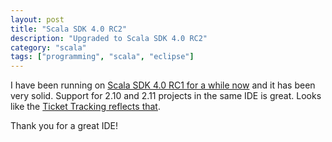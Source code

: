 ```yaml
---
layout: post
title: "Scala SDK 4.0 RC2"
description: "Upgraded to Scala SDK 4.0 RC2"
category: "scala"
tags: ["programming", "scala", "eclipse"]
---
```


I have been running on [Scala SDK 4.0 RC1 for a while now](/scala/2014/10/26/scala-sdk-4.0-rc1/) and it has been
very solid. Support for 2.10 and 2.11 projects in the same IDE is great. Looks
like the [Ticket Tracking reflects that](https://scala-ide-portfolio.assembla.com/spaces/scala-ide/support/tickets).

Thank you for a great IDE!
